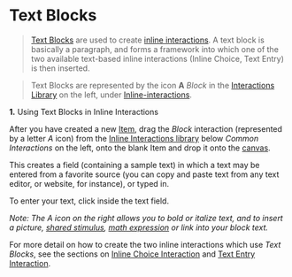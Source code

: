 <!--
    created_at: 2016-12-15
    authors:         
      - Catherine Pease
--> 

# Text Blocks

>[Text Blocks](../appendix/glossary.md#text-block) are used to create [inline interactions](../appendix/glossary.md#inline-interactions). A text block is basically a paragraph, and forms a framework into which one of the two available text-based inline interactions (Inline Choice, Text Entry) is then inserted.

> Text Blocks are represented by the icon **A** *Block* in the [Interactions Library](../appendix/glossary.md#interactions-library) on the left, under [Inline-interactions](../appendix/glossary.md#inline-interactions).

   
**1.** Using Text Blocks in Inline Interactions

After you have created a new [Item](../appendix/glossary.md#item), drag the *Block* interaction (represented by a letter *A* icon) from the [Inline Interactions library](../appendix/glossary.md#inline-interactions-library) below *Common Interactions* on the left, onto the blank Item and drop it onto the [canvas](../appendix/glossary.md#canvas).

This creates a field (containing a sample text) in which a text may be entered from a favorite source (you can copy and paste text from any text editor, or website, for instance), or typed in.

To enter your text, click inside the text field.

*Note: The A icon on the right allows you to bold or italize text, and to insert a picture, [shared stimulus](../appendix/glossary.md#shared-stimulus), [math expression](../appendix/glossary.md#math-expression) or link into your block text.*

For more detail on how to create the two inline interactions which use *Text Blocks*, see the sections on [Inline Choice Interaction](../interactions/inline-choice-interaction.md) and [Text Entry Interaction](../interactions/text-entry-interaction.md).
